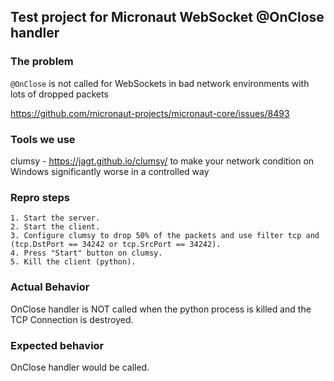 ## Test project for Micronaut WebSocket @OnClose handler
### The problem
`@OnClose` is not called for WebSockets in bad network environments with lots of dropped packets

https://github.com/micronaut-projects/micronaut-core/issues/8493

### Tools we use
clumsy - https://jagt.github.io/clumsy/ to make your network condition on Windows significantly worse in a controlled way

### Repro steps

```
1. Start the server.
2. Start the client.
3. Configure clumsy to drop 50% of the packets and use filter tcp and (tcp.DstPort == 34242 or tcp.SrcPort == 34242).
4. Press "Start" button on clumsy.
5. Kill the client (python).
```

### Actual Behavior
OnClose handler is NOT called when the python process is killed and the TCP Connection is destroyed.

### Expected behavior
OnClose handler would be called.



